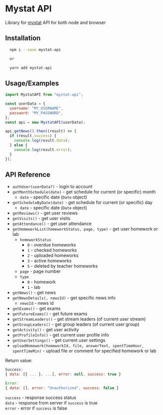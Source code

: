 # Mystat API

Library for [mystat](https://mystat.itstep.org) API for both node and browser

## Installation

```bash
  npm i --save mystat-api

  or

  yarn add mystat-api
```

## Usage/Examples

```javascript
import MystatAPI from "mystat-api";

const userData = {
  username: "MY_USERNAME",
  password: "MY_PASSWORD",
};
const api = new MystatAPI(userData);

api.getNews().then((result) => {
  if (result.success) {
    console.log(result.data);
  } else {
    console.log(result.error);
  }
});
```

## API Reference

- `authUser(userData?)` - login to account
- `getMonthSchedule(date)` - get schedule for current (or specific) month
  - `date` - specific date (`Date` object)
- `getScheduleByDate(date)` - get schedule for current (or specific) day
  - `date` - specific date (`Date` object)
- `getReviews()` - get user reviews
- `getVisits()` - get user visits
- `getAttendance()` - get user attendance
- `getHomeworkList(homeworkStatus, page, type)` - get user homework or lab
  - `homeworkStatus`
    - `0` - overdue homeworks
    - `1` - checked homeworks
    - `2` - uploaded homeworks
    - `3` - active homeworks
    - `5` - deleted by teacher homeworks
  - `page` - page number
  - `type`
    - `0` - homework
    - `1` - lab
- `getNews()` - get news
- `getNewsDetails(, newsId)` - get specific news info
  - `newsId` - news id
- `getExams()` - get exams
- `getFutureExams()` - get future exams
- `getStreamLeaders()` - get stream leaders (of current user stream)
- `getGroupLeaders()` - get group leaders (of current user group)
- `getActivity()` - get user activity
- `getProfileInfo()` - get current user profile info
- `getUserSettings()` - get current user settings
- `uploadHomework(homeworkId, file, answerText, spentTimeHour, spentTimeMin)` - upload file or comment for specified homework or lab

Return value:

```js
Success:
{ data: [{ ... }, ...], error: null, success: true }

Error:
{ data: [], error: "Unauthorized", success: false }
```

`success` - response success status<br>
`data` - response from server if `success` is true<br>
`error` - error if `success` is false
